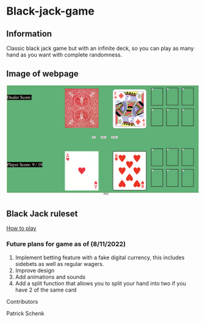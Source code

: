 # Black-jack-game

## Information
Classic black jack game but with an infinite deck, so you can play as many hand as you want with complete randomness.

## Image of webpage
![picture of webpage](/assets/screenShotOfGame.png)

## Black Jack ruleset
[How to play](https://bicyclecards.com/how-to-play/blackjack/)

### Future plans for game as of (8/11/2022)


<ol>
  <li>Implement betting feature with a fake digital currency, this includes sidebets as well as regular wagers.</li>
  <li>Improve design </li>
  <li>Add animations and sounds </li>
  <li>Add a split function that allows you to split your hand into two if you have 2 of the same card</li>
</ol

### Contributors 
Patrick Schenk
